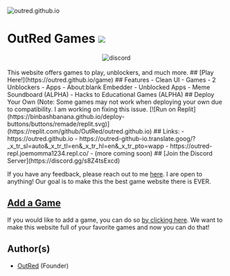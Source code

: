 ![outred.github.io](https://socialify.git.ci/OutRed/outred.github.io/image?description=1&font=Inter&forks=1&issues=1&language=1&name=1&owner=1&pattern=Circuit%20Board&pulls=1&stargazers=1&theme=Dark)

# OutRed Games <a href="https://hits.seeyoufarm.com"><img src="https://hits.seeyoufarm.com/api/count/incr/badge.svg?url=https%3A%2F%2Fgithub.com%2FOutRed%2Foutred.github.io&count_bg=%236BA83D&title_bg=%23555555&icon=codeigniter.svg&icon_color=%23E7E7E7&title=Page+Visits&edge_flat=false"/></a>
<center><img src="https://invidget.switchblade.xyz/9qYmpWS8ve?theme=dark)](https://discord.gg/9qYmpWS8ve" alt="discord"></img></center>
<br>
This website offers games to play, unblockers, and much more.
## [Play Here!](https://outred.github.io/game)
## Features
- Clean UI
- Games
- 2 Unblockers
- Apps
- About:blank Embedder
- Unblocked Apps
- Meme Soundboard (ALPHA)
- Hacks to Educational Games (ALPHA)
## Deploy Your Own (Note: Some games may not work when deploying your own due to compatibility. I am working on fixing this issue.
[![Run on Replit](https://binbashbanana.github.io/deploy-buttons/buttons/remade/replit.svg)](https://replit.com/github/OutRed/outred.github.io)
## Links:
- https://outred.github.io
- https://outred-github-io.translate.goog/?_x_tr_sl=auto&_x_tr_tl=en&_x_tr_hl=en&_x_tr_pto=wapp
- https://outred-repl.joemomma1234.repl.co/
- (more coming soon)
## [Join the Discord Server](https://discord.gg/s8Z4tsExcd)

If you have any feedback, please reach out to me [here](https://github.com/OutRed/outred.github.io/discussions/17). I are open to anything! Our goal is to make this the best game website there is EVER.


## [Add a Game](https://github.com/OutRed/outred.github.io/discussions/15)
If you would like to add a game, you can do so [by clicking here](https://github.com/OutRed/outred.github.io/discussions/15). We want to make this website full of your favorite games and now you can do that!
## Author(s)

- [OutRed](https://www.github.com/OutRed) (Founder)
